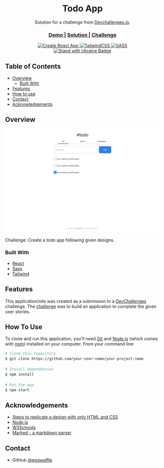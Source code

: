 <h1 align="center">Todo App</h1>

<div align="center">
   Solution for a challenge from  <a href="http://devchallenges.io" target="_blank">Devchallenges.io</a>.
</div>

<div align="center">
  <h3>
    <a href="https://front-end-dev-challenges.web.app/todo/">
      Demo
    </a>
    <span> | </span>
    <a href="https://github.com/eggwaffle/todo">
      Solution
    </a>
    <span> | </span>
    <a href="https://devchallenges.io/challenges/hH6PbOHBdPm6otzw2De5">
      Challenge
    </a>
  </h3>
</div>

<div align="center">
  <a href="https://create-react-app.dev">
    <img src="https://img.shields.io/badge/Create%20React%20App-brightgreen?style=for-the-badge" alt="Create React App" />
  </a>
  <a href="https://tailwindcss.com">
    <img src="https://img.shields.io/badge/TailwindCSS-blue?style=for-the-badge" alt="TailwindCSS" />
  </a>
  <a href="https://sass-lang.com">
    <img src="https://img.shields.io/badge/SASS-red?style=for-the-badge" alt="SASS" />
  </a>
</div>

<div align="center">
  <a href="https://war.ukraine.ua">
    <img src="https://img.shields.io/badge/Stand%20Wtih-Ukraine-ffd700?labelColor=0057b7&style=for-the-badge" alt="Stand with Ukraine Badge" />
  </a>
</div>

<!-- TABLE OF CONTENTS -->

## Table of Contents

- [Overview](#overview)
  - [Built With](#built-with)
- [Features](#features)
- [How to use](#how-to-use)
- [Contact](#contact)
- [Acknowledgements](#acknowledgements)

<!-- OVERVIEW -->

## Overview

![screenshot](screenshot.png)

Challenge: Create a todo app following given designs.

### Built With

<!-- This section should list any major frameworks that you built your project using. Here are a few examples.-->

- [React](https://reactjs.org/)
- [Sass](https://sass-lang.com/)
- [Tailwind](https://tailwindcss.com/)

## Features

<!-- List the features of your application or follow the template. Don't share the figma file here :) -->

This application/site was created as a submission to a [DevChallenges](https://devchallenges.io/challenges) challenge. The [challenge](https://devchallenges.io/challenges/hH6PbOHBdPm6otzw2De5) was to build an application to complete the given user stories.

## How To Use

<!-- Example: -->

To clone and run this application, you'll need [Git](https://git-scm.com) and [Node.js](https://nodejs.org/en/download/) (which comes with [npm](http://npmjs.com)) installed on your computer. From your command line:

```bash
# Clone this repository
$ git clone https://github.com/your-user-name/your-project-name

# Install dependencies
$ npm install

# Run the app
$ npm start
```

## Acknowledgements

<!-- This section should list any articles or add-ons/plugins that helps you to complete the project. This is optional but it will help you in the future. For example: -->

- [Steps to replicate a design with only HTML and CSS](https://devchallenges-blogs.web.app/how-to-replicate-design/)
- [Node.js](https://nodejs.org/)
- [W3Schools](https://www.w3schools.com/)
- [Marked - a markdown parser](https://github.com/chjj/marked)


## Contact

- GitHub [@eggwaffle](https://github.com/eggwaffle)

